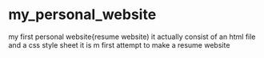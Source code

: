 # my_personal_website
my first personal website{resume website)
it actually consist of an html file and a css style sheet
it is m first attempt to make a resume website
